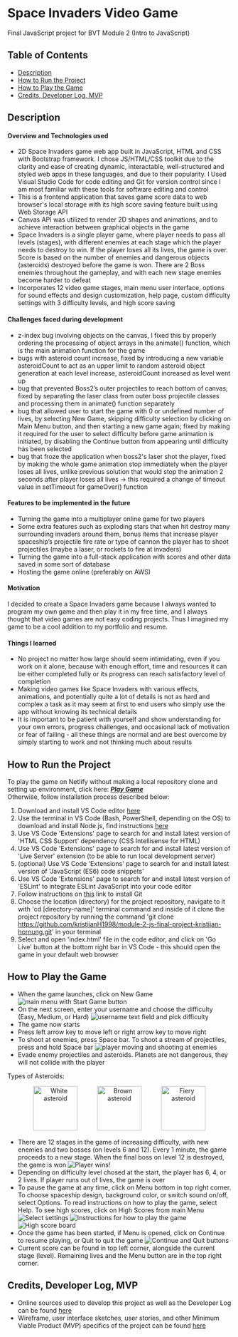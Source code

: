 # Space Invaders Video Game
Final JavaScript project for BVT Module 2 (Intro to JavaScript)

## Table of Contents
- [Description](#description)
- [How to Run the Project](#how-to-run-the-project)
- [How to Play the Game](#how-to-play-the-game)
- [Credits, Developer Log, MVP](#credits-developer-log-MVP)

## Description
#### Overview and Technologies used
* 2D Space Invaders game web app built in JavaScript, HTML and CSS with Bootstrap framework. I chose JS/HTML/CSS toolkit due to the clarity and ease of creating dynamic, interactable, well-structured and styled web apps in these languages, and due to their popularity. I Used Visual Studio Code for code editing and Git for version control since I am most familiar with these tools for software editing and control
* This is a frontend application that saves game score data to web browser's local storage with its high score saving feature built using Web Storage API
* Canvas API was utilized to render 2D shapes and animations, and to achieve interaction between graphical objects in the game
* Space Invaders is a single player game, where player needs to pass all levels (stages), with different enemies at each stage which the player needs to destroy to win. If the player loses all its lives, the game is over. Score is based on the number of enemies and dangerous objects (asteroids) destroyed before the game is won. There are 2 Boss enemies throughout the gameplay, and with each new stage enemies become harder to defeat
* Incorporates 12 video game stages, main menu user interface, options for sound effects and design customization, help page, custom difficulty settings with 3 difficulty levels, and high score saving

#### Challenges faced during development
* z-index bug involving objects on the canvas, I fixed this by properly ordering the processing of object arrays in the animate() function, which is the main animation function for the game
* bugs with asteroid count increase, fixed by introducing a new variable asteroidCount to act as an upper limit to random asteroid object generation at each level increase, asteroidCount increased as level went up
* bug that prevented Boss2’s outer projectiles to reach bottom of canvas; fixed by separating the laser class from outer boss projectile classes and processing them in animate() function separately
* bug that allowed user to start the game with 0 or undefined number of lives, by selecting New Game, skipping difficulty selection by clicking on Main Menu button, and then starting a new game again; fixed by making it required for the user to select difficulty before game animation is initiated, by disabling the Continue button from appearing until difficulty has been selected
* bug that froze the application when boss2's laser shot the player, fixed by making the whole game animation stop immediately when the player loses all lives, unlike previous solution that would stop the animation 2 seconds after player loses all lives -> this required a change of timeout value in setTimeout for gameOver() function

#### Features to be implemented in the future
* Turning the game into a multiplayer online game for two players
* Some extra features such as exploding stars that when hit destroy many surrounding invaders around them, bonus items that increase player spaceship’s projectile fire rate or type of cannon the player has to shoot projectiles (maybe a laser, or rockets to fire at invaders)
* Turning the game into a full-stack application with scores and other data saved in some sort of database
* Hosting the game online (preferably on AWS)

#### Motivation
I decided to create a Space Invaders game because I always wanted to program my own game and then play it in my free time, and I always thought that video games are not easy coding projects. Thus I imagined my game to be a cool addition to my portfolio and resume.

#### Things I learned
* No project no matter how large should seem intimidating, even if you work on it alone, because with enough effort, time and resources it can be either completed fully or its progress can reach satisfactory level of completion
* Making video games like Space Invaders with various effects, animations, and potentially quite a lot of details is not as hard and complex a task as it may seem at first to end users who simply use the app without knowing its technical details
* It is important to be patient with yourself and show understanding for your own errors, progress challenges, and occasional lack of motivation or fear of failing - all these things are normal and are best overcome by simply starting to work and not thinking much about results

## How to Run the Project
To play the game on Netlify without making a local repository clone and setting up environment, click here: [***Play Game***](https://space-invaders-game-kh.netlify.app/)\
Otherwise, follow installation process described below: 
1. Download and install VS Code editor [here](https://code.visualstudio.com/download)
2. Use the terminal in VS Code (Bash, PowerShell, depending on the OS) to download and install Node.js, find instructions [here](https://nodejs.org/en/download/package-manager)
3. Use VS Code 'Extensions' page to search for and install latest version of 'HTML CSS Support' dependency (CSS Intellisense for HTML)
4. Use VS Code 'Extensions' page to search for and install latest version of 'Live Server' extension (to be able to run local development server)
5. (optional) Use VS Code 'Extensions' page to search for and install latest version of 'JavaScript (ES6) code snippets'
6. Use VS Code 'Extensions' page to search for and install latest version of 'ESLint' to integrate ESLint JavaScript into your code editor
7. Follow instructions on [this](https://github.com/git-guides/install-git) link to install Git
8. Choose the location (directory) for the project repository, navigate to it with 'cd [directory-name]' terminal command and inside of it clone the project repository by running the command 'git clone https://github.com/kristijanH1998/module-2-js-final-project-kristijan-hornung.git' in your terminal
9. Select and open 'index.html' file in the code editor, and click on 'Go Live' button at the bottom right bar in VS Code - this should open the game in your default web browser

## How to Play the Game
* When the game launches, click on New Game
![main menu with Start Game button](/readme-screenshots/space-invaders-main-menu.png?raw=true "Main Menu with New Game button")
* On the next screen, enter your username and choose the difficulty (Easy, Medium, or Hard)
![username text field and pick difficulty](/readme-screenshots/space-invaders-start-game.png?raw=true "Enter your username and choose game difficulty")
* The game now starts
* Press left arrow key to move left or right arrow key to move right
* To shoot at enemies, press Space bar. To shoot a stream of projectiles, press and hold Space bar
![player moving and shooting at enemies](/readme-screenshots/space-invaders-shooting.png?raw=true "Player moving with left/right arrow key and shooting at enemies by pressing Space key")
* Evade enemy projectiles and asteroids. Planets are not dangerous, they will not collide with the player
<p>Types of Asteroids:</p>
<p align="middle"> 
    <img src="/asteroidImages/asteroid.png" width="100" height="100" hspace="20" title="White asteroid">
    <img src="/asteroidImages/brown-asteroid.png" width="100" height="100" hspace="20" title="Brown asteroid">
    <img src="/asteroidImages/fire-asteroid.png" width="100" height="100" hspace="20" title="Fiery asteroid">
</p>

* There are 12 stages in the game of increasing difficulty, with new enemies and two bosses (on levels 6 and 12). Every 1 minute, the game proceeds to a new stage. When the final boss on level 12 is destroyed, the game is won
![Player wins!](/readme-screenshots/space-invaders-win.png?raw=true "Game is won!")
* Depending on difficulty level chosed at the start, the player has 6, 4, or 2 lives. If player runs out of lives, the game is over
* To pause the game at any time, click on Menu bottom in top right corner. To choose spaceship design, background color, or switch sound on/off, select Options. To read instructions on how to play the game, select Help. To see high scores, click on High Scores from main Menu
![Select settings](/readme-screenshots/space-invaders-options.png?raw=true "Select options for design, background, or sound") ![Instructions for how to play the game](/readme-screenshots/space-invaders-help.png?raw=true "Instructions for how to play the game") ![High score board](/readme-screenshots/space-invaders-high-scores.png?raw=true "High score board with usernames and scores ranked")
* Once the game has been started, if Menu is opened, click on Continue to resume playing, or Quit to quit the game
![Continue and Quit buttons](/readme-screenshots/space-invaders-continue-quit.png?raw=true "Continue (Resume) and Quit buttons in main menu")
* Current score can be found in top left corner, alongside the current stage (level). Remaining lives and the Menu button are in the top right corner.

## Credits, Developer Log, MVP
* Online sources used to develop this project as well as the Developer Log can be found [here](https://docs.google.com/document/d/171uDnwOZFgw6h3zi3xp7hASAzlEwYrx0jgkx9Fazk8Q/edit?usp=sharing)
* Wireframe, user interface sketches, user stories, and other Minimum Viable Product (MVP) specifics of the project can be found [here](https://docs.google.com/document/d/1VeEgH00csnvOBaKuZdmgckT4FxvP5jnptT_1OXHD_ck/edit?usp=sharing)